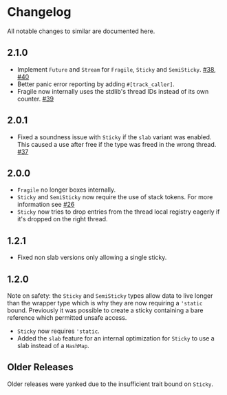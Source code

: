 # Changelog

All notable changes to similar are documented here.

## 2.1.0

* Implement `Future` and `Stream` for `Fragile`, `Sticky` and `SemiSticky`.
  [#38](https://github.com/mitsuhiko/fragile/pull/38), [#40](https://github.com/mitsuhiko/fragile/pull/40)
* Better panic error reporting by adding `#[track_caller]`.
* Fragile now internally uses the stdlib's thread IDs instead of its own counter.  [#39](https://github.com/mitsuhiko/fragile/pull/39)

## 2.0.1

* Fixed a soundness issue with `Sticky` if the `slab` variant was enabled.
  This caused a use after free if the type was freed in the wrong thread.
  [#37](https://github.com/mitsuhiko/fragile/pull/37)

## 2.0.0

* `Fragile` no longer boxes internally.
* `Sticky` and `SemiSticky` now require the use of stack tokens.
  For more information see [#26](https://github.com/mitsuhiko/fragile/issues/26)
* `Sticky` now tries to drop entries from the thread local registry eagerly
  if it's dropped on the right thread.

## 1.2.1

* Fixed non slab versions only allowing a single sticky.

## 1.2.0

Note on safety: the `Sticky` and `SemiSticky` types allow data to live
longer than the wrapper type which is why they are now requiring a `'static`
bound.  Previously it was possible to create a sticky containing a bare
reference which permitted unsafe access.

* `Sticky` now requires `'static`.
* Added the `slab` feature for an internal optimization for `Sticky` to use
  a slab instead of a `HashMap`.

## Older Releases

Older releases were yanked due to the insufficient trait bound on `Sticky`.
